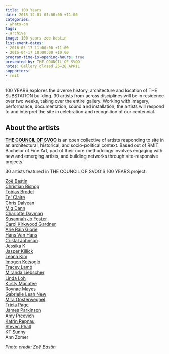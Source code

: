 ```yaml
---
title: 100 Years
date: 2015-12-01 01:00:00 +11:00
categories:
- whats-on
tags:
- archive
image: 100-years-zoe-bastin
list-event-dates:
- 2016-03-17 11:00:00 +11:00
- 2016-04-17 10:00:00 +10:00
program-time-is-opening-hours: true
presented-by: THE COUNCIL OF SVOO
notes: Gallery closed 25–28 APRIL
supporters:
- rmit
---
```


<!-- http://thesubstation.org.au/show/100-years/ -->

100 YEARS explores the diverse history, architecture and location of THE SUBSTATION building. 30 artists from across disciplines will be in residence over two weeks, taking over the entire gallery. Working with imagery, performance, documentation, sound and installation, the artists will respond to and interpret the site in celebration and recognition of our centennial.

## About the artists

[**THE COUNCIL OF SVOO**](https://rmitlink.rmit.edu.au/Clubs/Club.aspx?CID=154) is an open collective of artists responding to site in an architectural, historical, and socio-political context. Based out of RMIT Bachelor of Fine Art, part of their core methodology involves engaging with new and emerging artists, and building networks through site-responsive projects.

30 artists featured in THE COUNCIL OF SVOO'S 100 YEARS project:

[Zoë Bastin](http://www.zoebastin.com/)  
[Christian Bishop](http://christianbishopstudio.tumblr.com/)  
[Tobias Brodel](http://tbrodel.me/)  
[Te' Claire](http://teclaire.com/)  
Chris Dalvean  
[Mig Dann](http://www.migdann.com)  
[Charlotte Dayman](http://cargocollective.com/charlottedayman)  
[Susannah Jo Foster](http://www.susannahjofoster.com/)  
[Carol Kirkwood Gardner](http://carolkirkwoodgardner.com/)  
[Arie Rain Glorie](http://www.arierainglorie.com/)  
[Hans Van Hans](http://hansvanhans.com/)  
[Cristal Johnson](http://www.instagram.com/cristalljohnson)  
[Jessika K](http://jessikak.com/)  
[Jasper Killick](http://www.togstoggles.weebly.com)  
[Leana Kim](http://www.leanakim.com/)  
[Imogen Kotsoglo](http://imogenkotsoglo.com/)  
[Tracey Lamb](http://traceylamb.com/)  
[Miranda Liebscher](http://www.mirandaliebscher.me/)  
[Linda Loh](http://lindaloh.com/)  
[Kirsty Macafee](http://kirstymacafee.com/)  
[Roynae Mayes](http://roynae.com/)  
[Gabrielle Leah New](http://gabrielleleahnew.com/)  
[Mira Oosterweghel](http://miraoosterweghel.blogspot.com.au/)  
[Tricia Page](http://www.triciapage.com.au/)  
[James Parkinson](http://www.james-parkinson.com/)  
Amy Prcevich  
[Katrin Repnau](http://repnau.portfoliobox.me/)  
[Steven Rhall](http://stevenrhall.com/)  
[KT Sunny](http://kt-sunny.com/)  
Ann Zomer

_Photo credit: Zoë Bastin_
